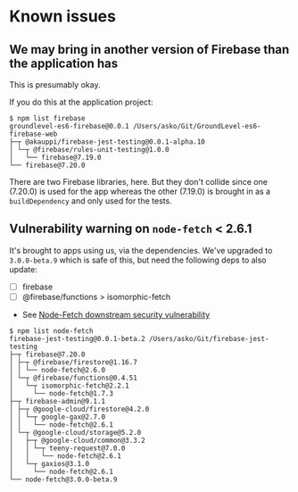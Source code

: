 # Known issues

## We may bring in another version of Firebase than the application has

This is presumably okay.

If you do this at the application project:

```
$ npm list firebase
groundlevel-es6-firebase@0.0.1 /Users/asko/Git/GroundLevel-es6-firebase-web
├─┬ @akauppi/firebase-jest-testing@0.0.1-alpha.10
│ └─┬ @firebase/rules-unit-testing@1.0.0
│   └── firebase@7.19.0 
└── firebase@7.20.0 
```

There are two Firebase libraries, here. But they don't collide since one (7.20.0) is used for the app whereas the other (7.19.0) is brought in as a `buildDependency` and only used for the tests.


## Vulnerability warning on `node-fetch` < 2.6.1

It's brought to apps using us, via the dependencies. We've upgraded to `3.0.0-beta.9` which is safe of this, but need the following deps to also update:

- [ ] firebase
- [ ] @firebase/functions > isomorphic-fetch

- See [Node-Fetch downstream security vulnerability](https://github.com/firebase/firebase-js-sdk/issues/3768)

```
$ npm list node-fetch
firebase-jest-testing@0.0.1-beta.2 /Users/asko/Git/firebase-jest-testing
├─┬ firebase@7.20.0
│ ├─┬ @firebase/firestore@1.16.7
│ │ └── node-fetch@2.6.0 
│ └─┬ @firebase/functions@0.4.51
│   └─┬ isomorphic-fetch@2.2.1
│     └── node-fetch@1.7.3 
├─┬ firebase-admin@9.1.1
│ ├─┬ @google-cloud/firestore@4.2.0
│ │ └─┬ google-gax@2.7.0
│ │   └── node-fetch@2.6.1 
│ └─┬ @google-cloud/storage@5.2.0
│   ├─┬ @google-cloud/common@3.3.2
│   │ └─┬ teeny-request@7.0.0
│   │   └── node-fetch@2.6.1 
│   └─┬ gaxios@3.1.0
│     └── node-fetch@2.6.1 
└── node-fetch@3.0.0-beta.9 
```

